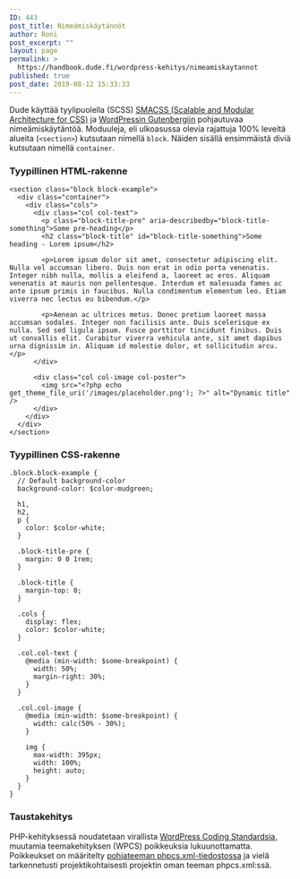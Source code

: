 ```yaml
---
ID: 443
post_title: Nimeämiskäytännöt
author: Roni
post_excerpt: ""
layout: page
permalink: >
  https://handbook.dude.fi/wordpress-kehitys/nimeamiskaytannot
published: true
post_date: 2019-08-12 15:33:33
---
```

Dude käyttää tyylipuolella (SCSS) <a href="https://smacss.com/">SMACSS (Scalable and Modular Architecture for CSS)</a> ja <a href="https://css-tricks.com/styling-the-gutenberg-columns-block/">WordPressin Gutenbergiin</a> pohjautuvaa nimeämiskäytäntöä. Moduuleja, eli ulkoasussa olevia rajattuja 100% leveitä alueita (<code>&lt;section&gt;</code>) kutsutaan nimellä <code>block</code>. Näiden sisällä ensimmäistä diviä kutsutaan nimellä <code>container</code>.

<h3>Tyypillinen HTML-rakenne</h3>

<pre class="language-html"><code>&lt;section class="block block-example"&gt;
  &lt;div class="container"&gt;
    &lt;div class="cols"&gt;
      &lt;div class="col col-text"&gt;
        &lt;p class="block-title-pre" aria-describedby="block-title-something"&gt;Some pre-heading&lt;/p&gt;
        &lt;h2 class="block-title" id="block-title-something"&gt;Some heading - Lorem ipsum&lt;/h2&gt;

        &lt;p&gt;Lorem ipsum dolor sit amet, consectetur adipiscing elit. Nulla vel accumsan libero. Duis non erat in odio porta venenatis. Integer nibh nulla, mollis a eleifend a, laoreet ac eros. Aliquam venenatis at mauris non pellentesque. Interdum et malesuada fames ac ante ipsum primis in faucibus. Nulla condimentum elementum leo. Etiam viverra nec lectus eu bibendum.&lt;/p&gt;

        &lt;p&gt;Aenean ac ultrices metus. Donec pretium laoreet massa accumsan sodales. Integer non facilisis ante. Duis scelerisque ex nulla. Sed sed ligula ipsum. Fusce porttitor tincidunt finibus. Duis ut convallis elit. Curabitur viverra vehicula ante, sit amet dapibus urna dignissim in. Aliquam id molestie dolor, et sollicitudin arcu.&lt;/p&gt;
      &lt;/div&gt;

      &lt;div class="col col-image col-poster"&gt;
        &lt;img src="&lt;?php echo get_theme_file_uri('/images/placeholder.png'); ?&gt;" alt="Dynamic title" /&gt;
      &lt;/div&gt;
    &lt;/div&gt;
  &lt;/div&gt;
&lt;/section&gt;
</code></pre>

<h3>Tyypillinen CSS-rakenne</h3>

<pre class="language-scss"><code>.block.block-example {
  // Default background-color
  background-color: $color-mudgreen;

  h1,
  h2,
  p {
    color: $color-white;
  }

  .block-title-pre {
    margin: 0 0 1rem;
  }

  .block-title {
    margin-top: 0;
  }

  .cols {
    display: flex;
    color: $color-white;
  }

  .col.col-text {
    @media (min-width: $some-breakpoint) {
      width: 50%;
      margin-right: 30%;
    }
  }

  .col.col-image {
    @media (min-width: $some-breakpoint) {
      width: calc(50% - 30%);
    }

    img {
      max-width: 395px;
      width: 100%;
      height: auto;
    }
  }
}</code></pre>

<h3>Taustakehitys</h3>

PHP-kehityksessä noudatetaan virallista <a href="https://make.wordpress.org/core/handbook/best-practices/coding-standards/php/">WordPress Coding Standardsia</a>, muutamia teemakehityksen (WPCS) poikkeuksia lukuunottamatta. Poikkeukset on määritelty <a href="https://github.com/digitoimistodude/air-light/blob/master/phpcs.xml" class="github">pohjateeman phpcs.xml-tiedostossa</a> ja vielä tarkennetusti projektikohtaisesti projektin oman teeman phpcs.xml:ssä.